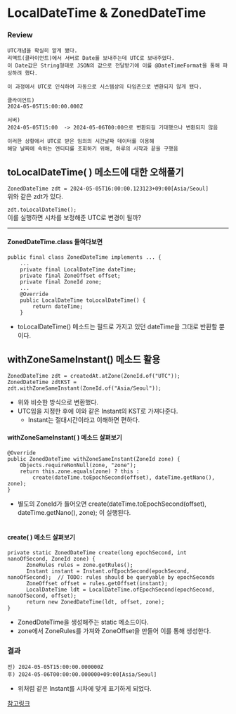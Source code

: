 # LocalDateTime & ZonedDateTime

### Review
```
UTC개념을 확실히 알게 됐다.
리액트(클라이언트)에서 서버로 Date를 보내주는데 UTC로 보내주었다.
이 Date값은 String형태로 JSON의 값으로 전달받기에 이를 @DateTimeFormat을 통해 파싱하려 했다.

이 과정에서 UTC로 인식하여 자동으로 시스템상의 타임존으로 변환되지 않게 됐다.

클라이언트)
2024-05-05T15:00:00.000Z

서버)
2024-05-05T15:00  -> 2024-05-06T00:00으로 변환되길 기대했으나 변환되지 않음

이러한 상황에서 UTC로 받은 임의의 시간날짜 데이터를 이용해
해당 날짜에 속하는 엔티티를 조회하기 위해, 하루의 시작과 끝을 구했음
```

## toLocalDateTime( ) 메소드에 대한 오해풀기

`ZonedDateTime zdt = 2024-05-05T16:00:00.123123+09:00[Asia/Seoul]`\
위와 같은 zdt가 있다.

``zdt.toLocalDateTime();``\
이를 실행하면 시차를 보정해준 UTC로 변경이 될까?

---

#### ZonedDateTime.class 들여다보면
```
public final class ZonedDateTime implements ... {
    ...
    private final LocalDateTime dateTime;
    private final ZoneOffset offset;
    private final ZoneId zone;
    ...
    @Override
    public LocalDateTime toLocalDateTime() {
        return dateTime;
    }
```
- toLocalDateTime() 메소드는 필드로 가지고 있던 dateTime을 그대로 반환할 뿐이다.


## withZoneSameInstant() 메소드 활용
```
ZonedDateTime zdt = createdAt.atZone(ZoneId.of("UTC"));
ZonedDateTime zdtKST = zdt.withZoneSameInstant(ZoneId.of("Asia/Seoul"));
```
- 위와 비슷한 방식으로 변환했다.
- UTC임을 지정한 후에 이와 같은 Instant의 KST로 가져다준다.
  - Instant는 절대시간이라고 이해하면 편하다.

#### withZoneSameInstant( ) 메소드 살펴보기
```
@Override
public ZonedDateTime withZoneSameInstant(ZoneId zone) {
    Objects.requireNonNull(zone, "zone");
    return this.zone.equals(zone) ? this :
        create(dateTime.toEpochSecond(offset), dateTime.getNano(), zone);
}
```
- 별도의 ZoneId가 들어오면 create(dateTime.toEpochSecond(offset), dateTime.getNano(), zone); 이 실행된다.
  <br><br>
#### create( ) 메소드 살펴보기
```
private static ZonedDateTime create(long epochSecond, int nanoOfSecond, ZoneId zone) {
      ZoneRules rules = zone.getRules();
      Instant instant = Instant.ofEpochSecond(epochSecond, nanoOfSecond);  // TODO: rules should be queryable by epochSeconds
      ZoneOffset offset = rules.getOffset(instant);
      LocalDateTime ldt = LocalDateTime.ofEpochSecond(epochSecond, nanoOfSecond, offset);
      return new ZonedDateTime(ldt, offset, zone);
}
```
- ZonedDateTime을 생성해주는 static 메소드이다.
- zone에서 ZoneRules를 가져와 ZoneOffset을 만들어 이를 통해 생성한다.

### 결과
```
전) 2024-05-05T15:00:00.000000Z
후) 2024-05-06T00:00:00.000000+09:00[Asia/Seoul]
```
- 위처럼 같은 Instant를 시차에 맞게 표기하게 되었다.

[참고링크](https://www.daleseo.com/java8-zoned-date-time/)
